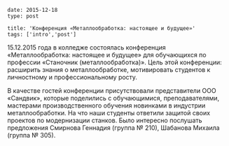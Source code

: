 ```
date: 2015-12-18
type: post

title: 'Конференция «Металлообработка: настоящее и будущее»'
tags: ['intro','post']
```

15.12.2015 года в колледже состоялась конференция «Металлообработка: настоящее и будущее» для обучающихся по профессии «Станочник (металлообработка)». Цель этой конференции: расширить знания о металлообработке, мотивировать студентов к личностному и профессиональному росту.

В качестве гостей конференции присутствовали представители ООО «Сандвик», которые поделились с обучающимися, преподавателями, мастерами производственного обучения новинками в индустрии металлообработки. На что наши студенты ответили защитой своих проектов по модернизации станков. Было интересно послушать предложения Смирнова Геннадия (группа № 210), Шабанова Михаила (группа № 305).
